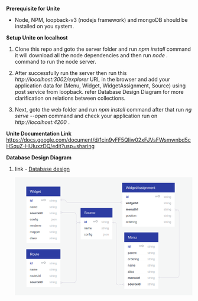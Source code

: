 **Prerequisite for Unite**
 - Node, NPM, loopback-v3 (nodejs framework) and mongoDB should be installed on you system.
 

**Setup Unite on localhost**
 1. Clone this repo and goto the server folder and run *npm install* command it will download all the node dependencies and then run *node .* command to run the node server.
 
 2. After successfully run the server then run this *http://localhost:3002/explorer* URL in the browser and add your application data for (Menu, Widget, WidgetAssignment, Source) using post service from loopback. refer Database Design Diagram for more clarification on relations between collections.
 
 3. Next, goto the web folder and run *npm install* command after that run *ng serve --open* command and check your application run on *http://localhost:4200* .


 **Unite Documentation Link**
   https://docs.google.com/document/d/1cin9yFF5QIiw02xFJVsFWsmwnbd5cHSquZ-HUIuxzDQ/edit?usp=sharing

 **Database Design Diagram**
 1. link - <a href="https://app.quickdatabasediagrams.com/#/schema/kgDNgaLMYESb-suRwpJeGw" target="_blank">Database design</a>

    ![unite database design](unite-database-design.png)
